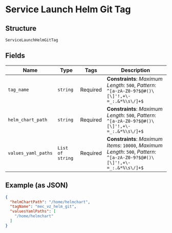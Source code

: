 
# Service Launch Helm Git Tag

## Structure

`ServiceLaunchHelmGitTag`

## Fields

| Name | Type | Tags | Description |
|  --- | --- | --- | --- |
| `tag_name` | `string` | Required | **Constraints**: *Maximum Length*: `500`, *Pattern*: `^[a-zA-Z0-9?$@#()\[\]'!,+\-=_:.&*%\s\/]+$` |
| `helm_chart_path` | `string` | Required | **Constraints**: *Maximum Length*: `500`, *Pattern*: `^[a-zA-Z0-9?$@#()\[\]'!,+\-=_:.&*%\s\/]+$` |
| `values_yaml_paths` | `List of string` | Required | **Constraints**: *Maximum Items*: `10000`, *Maximum Length*: `500`, *Pattern*: `^[a-zA-Z0-9?$@#()\[\]'!,+\-=_:.&*%\s\/]+$` |

## Example (as JSON)

```json
{
  "helmChartPath": "/home/helmchart",
  "tagName": "mec_vz_helm_git",
  "valuesYamlPaths": [
    "/home/helmchart"
  ]
}
```

